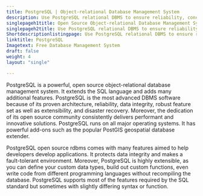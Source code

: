 ```yaml
---
title: PostgreSQL | Object-relational Database Management System
description: Use PostgreSQL relational DBMS to ensure reliability, concurrency and consistency for your apps. It also offers disaster recovery and extensibility features.
singlepageh1title: Open Source Object-relational Database Management System
singlepageh2title: Use PostgreSQL relational DBMS to ensure reliability, concurrency and consistency for your apps. It also offers disaster recovery and extensibility features.
Shortdescriptionlistingpage: Use PostgreSQL relational DBMS to ensure reliability, concurrency and consistency for your apps. It also offers disaster recovery and extensibility features.
linktitle: PostgreSQL
Imagetext: Free Database Management System
draft: false
weight: 4
layout: "single"

---
```


PostgreSQL is a powerful, open source object-relational database management system. It extends the SQL language and adds many additional features. PostgreSQL is the most advanced DBMS software because of its proven architecture, reliability, data integrity, robust feature set as well as extensibility, and disaster recovery. Moreover, the dedication of its open source community consistently delivers performant and innovative solutions. PostgreSQL runs on all major operating systems. It has powerful add-ons such as the popular PostGIS geospatial database extender.

PostgreSQL open source rdbms comes with many features aimed to help developers develop applications. It protects data integrity and makes a fault-tolerant environment. Moreover, PostgreSQL is highly extensible, as you can define your custom data types, build out custom functions, even write code from different programming languages without recompiling the database. PostgreSQL supports most of the features required by the SQL standard but sometimes with slightly differing syntax or function.